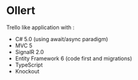 Ollert
==================

Trello like application with :

* C# 5.0 (using await/async paradigm)
* MVC 5
* SignalR 2.0
* Entity Framework 6 (code first and migrations)
* TypeScript
* Knockout